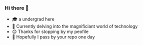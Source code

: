### Hi there 👋

- 🎓 a undergrad here
- 🔭 Currently delving into the magnificiant world of technology
- 😊 Thanks for stopping by my peofile
- 🫡 Hopefully I pass by your repo one day
